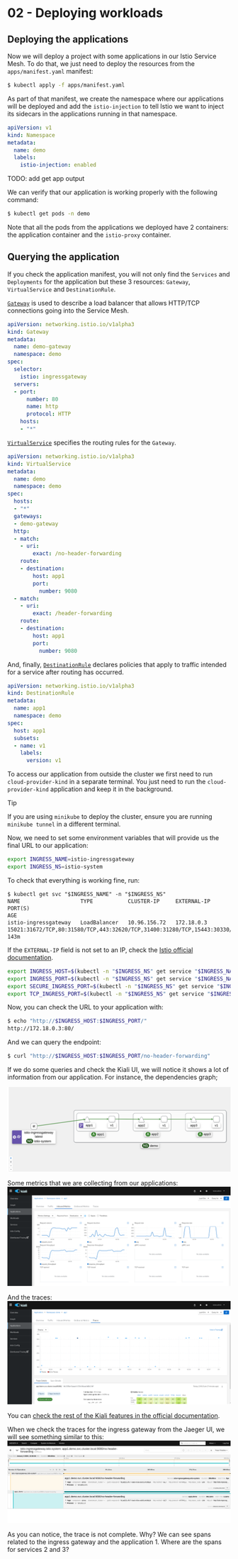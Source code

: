 # 02 - Deploying workloads

## Deploying the applications

Now we will deploy a project with some applications in our Istio Service Mesh. To do that, we just need to deploy the resources from the `apps/manifest.yaml` manifest:

```sh
$ kubectl apply -f apps/manifest.yaml
```

As part of that manifest, we create the namespace where our applications will be deployed and add the `istio-injection` to tell Istio we want to inject its sidecars in the applications running in that namespace.

```yaml
apiVersion: v1
kind: Namespace
metadata:
  name: demo
  labels:
    istio-injection: enabled
```

TODO: add get app output

We can verify that our application is working properly with the following command:
```sh
$ kubectl get pods -n demo
```

Note that all the pods from the applications we deployed have 2 containers: the application container and the `istio-proxy` container.

## Querying the application

If you check the application manifest, you will not only find the `Services` and `Deployments` for the application but these 3 resources: `Gateway`, `VirtualService` and `DestinationRule`.

[`Gateway`](https://istio.io/latest/docs/reference/config/networking/gateway/) is used to describe a load balancer that allows HTTP/TCP connections going into the Service Mesh.

```yaml
apiVersion: networking.istio.io/v1alpha3
kind: Gateway
metadata:
  name: demo-gateway
  namespace: demo
spec:
  selector:
    istio: ingressgateway
  servers:
  - port:
      number: 80
      name: http
      protocol: HTTP
    hosts:
    - "*"
```

[`VirtualService`](https://istio.io/latest/docs/reference/config/networking/virtual-service/#VirtualService) specifies the routing rules for the `Gateway`.

```yaml
apiVersion: networking.istio.io/v1alpha3
kind: VirtualService
metadata:
  name: demo
  namespace: demo
spec:
  hosts:
  - "*"
  gateways:
  - demo-gateway
  http:
  - match:
    - uri:
        exact: /no-header-forwarding
    route:
    - destination:
        host: app1
        port:
          number: 9080
  - match:
    - uri:
        exact: /header-forwarding
    route:
    - destination:
        host: app1
        port:
          number: 9080
```

And, finally, [`DestinationRule`](https://istio.io/latest/docs/reference/config/networking/destination-rule/#DestinationRule) declares policies that apply to traffic intended for a service after routing has occurred.

```yaml
apiVersion: networking.istio.io/v1alpha3
kind: DestinationRule
metadata:
  name: app1
  namespace: demo
spec:
  host: app1
  subsets:
  - name: v1
    labels:
      version: v1
```

To access our application from outside the cluster we first need to run `cloud-provider-kind` in a separate terminal. You just need to run the `cloud-provider-kind` application and keep it in the background.

> [!TIP]
> If you are using `minikube` to deploy the cluster, ensure you are running `minikube tunnel` in a different terminal.

Now, we need to set some environment variables that will provide us the final URL to our application:
```sh
export INGRESS_NAME=istio-ingressgateway
export INGRESS_NS=istio-system
```

To check that everything is working fine, run:
```
$ kubectl get svc "$INGRESS_NAME" -n "$INGRESS_NS"
NAME                   TYPE           CLUSTER-IP     EXTERNAL-IP   PORT(S)                                                                      AGE
istio-ingressgateway   LoadBalancer   10.96.156.72   172.18.0.3    15021:31672/TCP,80:31580/TCP,443:32620/TCP,31400:31280/TCP,15443:30330/TCP   143m
```

If the `EXTERNAL-IP` field is not set to an IP, check the [Istio official documentation](https://istio.io/latest/docs/tasks/traffic-management/ingress/ingress-control/).

```sh
export INGRESS_HOST=$(kubectl -n "$INGRESS_NS" get service "$INGRESS_NAME" -o jsonpath='{.status.loadBalancer.ingress[0].ip}')
export INGRESS_PORT=$(kubectl -n "$INGRESS_NS" get service "$INGRESS_NAME" -o jsonpath='{.spec.ports[?(@.name=="http2")].port}')
export SECURE_INGRESS_PORT=$(kubectl -n "$INGRESS_NS" get service "$INGRESS_NAME" -o jsonpath='{.spec.ports[?(@.name=="https")].port}')
export TCP_INGRESS_PORT=$(kubectl -n "$INGRESS_NS" get service "$INGRESS_NAME" -o jsonpath='{.spec.ports[?(@.name=="tcp")].port}')
```

Now, you can check the URL to your application with:
```sh
$ echo "http://$INGRESS_HOST:$INGRESS_PORT/"
http://172.18.0.3:80/
```

And we can query the endpoint:
```sh
$ curl "http://$INGRESS_HOST:$INGRESS_PORT/no-header-forwarding"
```

If we do some queries and check the Kiali UI, we will notice it shows a lot of information from our application. For instance, the dependencies graph;

![Kiali service graph](./img/02-kiali-graph.png)

Some metrics that we are collecting from our applications:
![Kiali application graphs](./img/02-kiali.png)

And the traces:
![Kiali traces](./img/02-kiali-traces.png)

You can [check the rest of the Kiali features in the official documentation](https://kiali.io/docs/features/).

When we check the traces for the ingress gateway from the Jaeger UI, we will see something similar to this:
![Jaeger UI](./img/02-jaeger.png)

As you can notice, the trace is not complete. Why? We can see spans related to the ingress gateway and the application 1. Where are the spans for services 2 and 3?